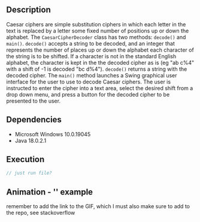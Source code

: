 ## Description 
Caesar ciphers are simple substitution ciphers in which each letter in the text is replaced by a letter some fixed number of positions up or down the alphabet. The `CaesarCipherDecoder` class has two methods: `decode()` and `main()`. `decode()` accepts a string to be decoded, and an integer that represents the number of places up or down the alphabet each character of the string is to be shifted. If a character is not in the standard English alphabet, the character is kept in the the decoded cipher as is (eg "ab c%4" with a shift of -1 is decoded "bc d%4"). `decode()` returns a string with the decoded cipher. The `main()` method launches a Swing graphical user interface for the user to use to decode Caesar ciphers. The user is instructed to enter the cipher into a text area, select the desired shift from a drop down menu, and press a button for the decoded cipher to be presented to the user. 


## Dependencies
* Microsoft Windows 10.0.19045
* Java 18.0.2.1

## Execution
```java
// just run file?
```

## Animation - '' example
remember to add the link to the GIF, which I must also make sure to add to the repo, see stackoverflow 
